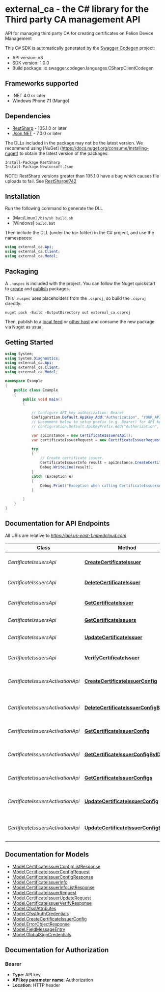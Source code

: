 # external_ca - the C# library for the Third party CA management API

API for managing third party CA for creating certificates on Pelion Device Management

This C# SDK is automatically generated by the [Swagger Codegen](https://github.com/swagger-api/swagger-codegen) project:

- API version: v3
- SDK version: 1.0.0
- Build package: io.swagger.codegen.languages.CSharpClientCodegen

<a name="frameworks-supported"></a>
## Frameworks supported
- .NET 4.0 or later
- Windows Phone 7.1 (Mango)

<a name="dependencies"></a>
## Dependencies
- [RestSharp](https://www.nuget.org/packages/RestSharp) - 105.1.0 or later
- [Json.NET](https://www.nuget.org/packages/Newtonsoft.Json/) - 7.0.0 or later

The DLLs included in the package may not be the latest version. We recommend using [NuGet] (https://docs.nuget.org/consume/installing-nuget) to obtain the latest version of the packages:
```
Install-Package RestSharp
Install-Package Newtonsoft.Json
```

NOTE: RestSharp versions greater than 105.1.0 have a bug which causes file uploads to fail. See [RestSharp#742](https://github.com/restsharp/RestSharp/issues/742)

<a name="installation"></a>
## Installation
Run the following command to generate the DLL
- [Mac/Linux] `/bin/sh build.sh`
- [Windows] `build.bat`

Then include the DLL (under the `bin` folder) in the C# project, and use the namespaces:
```csharp
using external_ca.Api;
using external_ca.Client;
using external_ca.Model;
```
<a name="packaging"></a>
## Packaging

A `.nuspec` is included with the project. You can follow the Nuget quickstart to [create](https://docs.microsoft.com/en-us/nuget/quickstart/create-and-publish-a-package#create-the-package) and [publish](https://docs.microsoft.com/en-us/nuget/quickstart/create-and-publish-a-package#publish-the-package) packages.

This `.nuspec` uses placeholders from the `.csproj`, so build the `.csproj` directly:

```
nuget pack -Build -OutputDirectory out external_ca.csproj
```

Then, publish to a [local feed](https://docs.microsoft.com/en-us/nuget/hosting-packages/local-feeds) or [other host](https://docs.microsoft.com/en-us/nuget/hosting-packages/overview) and consume the new package via Nuget as usual.

<a name="getting-started"></a>
## Getting Started

```csharp
using System;
using System.Diagnostics;
using external_ca.Api;
using external_ca.Client;
using external_ca.Model;

namespace Example
{
    public class Example
    {
        public void main()
        {

            // Configure API key authorization: Bearer
            Configuration.Default.ApiKey.Add("Authorization", "YOUR_API_KEY");
            // Uncomment below to setup prefix (e.g. Bearer) for API key, if needed
            // Configuration.Default.ApiKeyPrefix.Add("Authorization", "Bearer");

            var apiInstance = new CertificateIssuersApi();
            var certificateIssuerRequest = new CertificateIssuerRequest(); // CertificateIssuerRequest | Certificate issuer request.

            try
            {
                // Create certificate issuer.
                CertificateIssuerInfo result = apiInstance.CreateCertificateIssuer(certificateIssuerRequest);
                Debug.WriteLine(result);
            }
            catch (Exception e)
            {
                Debug.Print("Exception when calling CertificateIssuersApi.CreateCertificateIssuer: " + e.Message );
            }

        }
    }
}
```

<a name="documentation-for-api-endpoints"></a>
## Documentation for API Endpoints

All URIs are relative to *https://api.us-east-1.mbedcloud.com*

Class | Method | HTTP request | Description
------------ | ------------- | ------------- | -------------
*CertificateIssuersApi* | [**CreateCertificateIssuer**](docs/CertificateIssuersApi.md#createcertificateissuer) | **POST** /v3/certificate-issuers | Create certificate issuer.
*CertificateIssuersApi* | [**DeleteCertificateIssuer**](docs/CertificateIssuersApi.md#deletecertificateissuer) | **DELETE** /v3/certificate-issuers/{certificate-issuer-id} | Delete certificate issuer.
*CertificateIssuersApi* | [**GetCertificateIssuer**](docs/CertificateIssuersApi.md#getcertificateissuer) | **GET** /v3/certificate-issuers/{certificate-issuer-id} | Get certificate issuer by ID.
*CertificateIssuersApi* | [**GetCertificateIssuers**](docs/CertificateIssuersApi.md#getcertificateissuers) | **GET** /v3/certificate-issuers | Get certificate issuers list.
*CertificateIssuersApi* | [**UpdateCertificateIssuer**](docs/CertificateIssuersApi.md#updatecertificateissuer) | **PUT** /v3/certificate-issuers/{certificate-issuer-id} | Update certificate issuer.
*CertificateIssuersApi* | [**VerifyCertificateIssuer**](docs/CertificateIssuersApi.md#verifycertificateissuer) | **POST** /v3/certificate-issuers/{certificate-issuer-id}/verify | Verify certificate issuer.
*CertificateIssuersActivationApi* | [**CreateCertificateIssuerConfig**](docs/CertificateIssuersActivationApi.md#createcertificateissuerconfig) | **POST** /v3/certificate-issuer-configurations | Create certificate issuer configuration.
*CertificateIssuersActivationApi* | [**DeleteCertificateIssuerConfigByID**](docs/CertificateIssuersActivationApi.md#deletecertificateissuerconfigbyid) | **DELETE** /v3/certificate-issuer-configurations/{certificate-issuer-configuration-id} | Delete certificate issuer configuration.
*CertificateIssuersActivationApi* | [**GetCertificateIssuerConfig**](docs/CertificateIssuersActivationApi.md#getcertificateissuerconfig) | **GET** /v3/certificate-issuer-configurations/lwm2m | Get certificate issuer configuration.
*CertificateIssuersActivationApi* | [**GetCertificateIssuerConfigByID**](docs/CertificateIssuersActivationApi.md#getcertificateissuerconfigbyid) | **GET** /v3/certificate-issuer-configurations/{certificate-issuer-configuration-id} | Get certificate issuer configuration.
*CertificateIssuersActivationApi* | [**GetCertificateIssuerConfigs**](docs/CertificateIssuersActivationApi.md#getcertificateissuerconfigs) | **GET** /v3/certificate-issuer-configurations | Get certificate issuer configurations.
*CertificateIssuersActivationApi* | [**UpdateCertificateIssuerConfig**](docs/CertificateIssuersActivationApi.md#updatecertificateissuerconfig) | **PUT** /v3/certificate-issuer-configurations/lwm2m | Update certificate issuer configuration.
*CertificateIssuersActivationApi* | [**UpdateCertificateIssuerConfigByID**](docs/CertificateIssuersActivationApi.md#updatecertificateissuerconfigbyid) | **PUT** /v3/certificate-issuer-configurations/{certificate-issuer-configuration-id} | Update certificate issuer configuration.


<a name="documentation-for-models"></a>
## Documentation for Models

 - [Model.CertificateIssuerConfigListResponse](docs/CertificateIssuerConfigListResponse.md)
 - [Model.CertificateIssuerConfigRequest](docs/CertificateIssuerConfigRequest.md)
 - [Model.CertificateIssuerConfigResponse](docs/CertificateIssuerConfigResponse.md)
 - [Model.CertificateIssuerInfo](docs/CertificateIssuerInfo.md)
 - [Model.CertificateIssuerInfoListResponse](docs/CertificateIssuerInfoListResponse.md)
 - [Model.CertificateIssuerRequest](docs/CertificateIssuerRequest.md)
 - [Model.CertificateIssuerUpdateRequest](docs/CertificateIssuerUpdateRequest.md)
 - [Model.CertificateIssuerVerifyResponse](docs/CertificateIssuerVerifyResponse.md)
 - [Model.CfsslAttributes](docs/CfsslAttributes.md)
 - [Model.CfsslAuthCredentials](docs/CfsslAuthCredentials.md)
 - [Model.CreateCertificateIssuerConfig](docs/CreateCertificateIssuerConfig.md)
 - [Model.ErrorObjectResponse](docs/ErrorObjectResponse.md)
 - [Model.FieldMessageEntry](docs/FieldMessageEntry.md)
 - [Model.GlobalSignCredentials](docs/GlobalSignCredentials.md)


<a name="documentation-for-authorization"></a>
## Documentation for Authorization

<a name="Bearer"></a>
### Bearer

- **Type**: API key
- **API key parameter name**: Authorization
- **Location**: HTTP header

